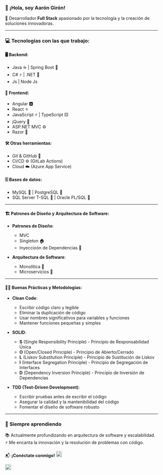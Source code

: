 ### 👋 ¡Hola, soy Aarón Girón!

🚀 Desarrollador **Full Stack** apasionado por la tecnología y la creación de soluciones innovadoras.

---

### 💻 **Tecnologías con las que trabajo:**

#### 🖥️ Backend:
- Java ☕ | Spring Boot 🌿  
- C# ⚡ | .NET 🔵
- Js | Node Js
  
#### 🎨 Frontend:
- Angular 🅰️
- React ⚛️
- JavaScript ⚡ | TypeScript 🟨  
- jQuery 🔷  
- ASP.NET MVC ⚙️  
- Razor 📄  

#### 🛠️ Otras herramientas:  
- Git & GitHub 🐙
- CI/CD ⚙️ (GitLab Actions)  
- Cloud ☁️ (Azure App Service)  

   
#### 🗄️ Bases de datos:  
- MySQL 🐬 | PostgreSQL 🐘
- SQL Server T-SQL 🏢 | Oracle PL/SQL 🔶 
---
#### 🏗️ **Patrones de Diseño y Arquitectura de Software**:  
- **Patrones de Diseño**:  
  - MVC 
  - Singleton 🏠  
  - Inyeccioón de Dependencias 💉

- **Arquitectura de Software**:  
  - Monolítica 🏢  
  - Microservicios 🧩  

---
#### 🧑‍💻 **Buenas Prácticas y Metodologías**:  
- **Clean Code**:  
  - Escribir código claro y legible  
  - Eliminar la duplicación de código  
  - Usar nombres significativos para variables y funciones  
  - Mantener funciones pequeñas y simples  

- **SOLID**:  
  - **S** (Single Responsibility Principle) - Principio de Responsabilidad Única  
  - **O** (Open/Closed Principle) - Principio de Abierto/Cerrado  
  - **L** (Liskov Substitution Principle) - Principio de Sustitución de Liskov  
  - **I** (Interface Segregation Principle) - Principio de Segregación de Interfaces  
  - **D** (Dependency Inversion Principle) - Principio de Inversión de Dependencias  

- **TDD (Test-Driven Development)**:  
  - Escribir pruebas antes de escribir el código  
  - Asegurar la calidad y la mantenibilidad del código  
  - Fomentar el diseño de software robusto  
---


### 🌱 **Siempre aprendiendo**
📚 Actualmente profundizando en arquitectura de software y escalabilidad.  
⚡ Me encanta la innovación y la resolución de problemas con código.  

📬 **¡Conéctate conmigo!**
<a href="www.linkedin.com/in/aaron-obed-giron-5a6a011b4/" target="_blank">
    <img src="https://cdn.jsdelivr.net/gh/devicons/devicon/icons/linkedin/linkedin-original.svg" alt="LinkedIn" width="20" height="20">
</a>

<a href="https://github.com/agirong" target="_blank">
    <img src="https://cdn.jsdelivr.net/gh/devicons/devicon/icons/github/github-original.svg" alt="GitHub" width="20" height="20">
</a>
